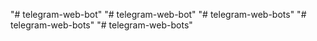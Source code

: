 "# telegram-web-bot" 
"# telegram-web-bot" 
"# telegram-web-bots" 
"# telegram-web-bots" 
"# telegram-web-bots" 
